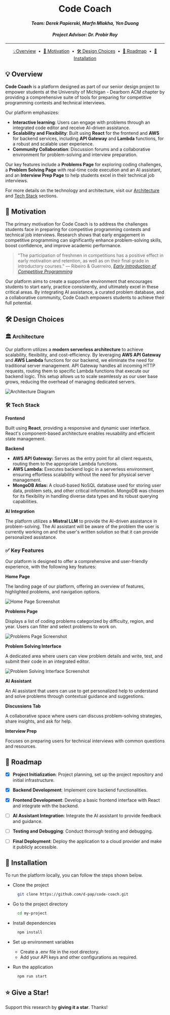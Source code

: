 <!-- TITLE AND NAMES -->
<h1 align="center"> Code Coach </h1>
<h4 align="center"> <i>Team: Derek Papierski, Marfn Mlakha, Yen Duong</i> </h3>
<h4 align="center">  <i>Project Advisor: Dr. Probir Roy</i> </h3>

---
<!-- HORIZONTAL TABLE OF CONTENTS -->
<div align="center">

[💡Overview](#-overview) &nbsp;&bull;&nbsp; [🚀 Motivation](#-motivation) &nbsp;&bull;&nbsp; [🛠️ Design Choices](#️-design-choices) &nbsp;&bull;&nbsp; [📆 Roadmap](#-roadmap) &nbsp;&bull;&nbsp; [📍 Installation](#-installation)

</div>


<!-- OVERVIEW -->
## 💡 Overview

**Code Coach** is a platform designed as part of our senior design project to empower students at the University of Michigan - Dearborn ACM chapter by providing a comprehensive suite of tools for preparing for competitive programming contests and technical interviews. 

Our platform emphasizes:

- **Interactive learning**: Users can engage with problems through an integrated code editor and receive AI-driven assistance.
- **Scalability and Flexibility**: Built using **React** for the frontend and **AWS** for backend services, including **API Gateway** and **Lambda** functions, for a robust and scalable user experience.
- **Community Collaboration**: Discussion forums and a collaborative environment for problem-solving and interview preparation.

Our key features include a **Problems Page** for exploring coding challenges, a **Problem Solving Page** with real-time code execution and an AI assistant, and an **Interview Prep Page** to help students excel in their technical job interviews.

For more details on the technology and architecture, visit our [Architecture](#️-architecture) and [Tech Stack](#️-tech-stack) sections.


<!-- MOTIVATION -->
## 🚀 Motivation

The primary motivation for Code Coach is to address the challenges students face in preparing for competitive programming contests and technical job interviews. Research shows that early engagement in competitive programming can significantly enhance problem-solving skills, boost confidence, and improve academic performance.

> "The participation of freshmen in competitions has a positive effect in early motivation and retention, as well as on their final grade in introductory courses."
    — Ribeiro & Guerreiro, <a href="https://www.researchgate.net/publication/228411471_Early_introduction_of_competitive_programming" target="_blank">*Early Introduction of Competitive Programming*</a>


Our platform aims to create a supportive environment that encourages students to start early, practice consistently, and ultimately excel in these critical areas. By integrating AI assistance, a curated problem database, and a collaborative community, Code Coach empowers students to achieve their full potential.


<!-- DESIGN CHOICES -->
## 🛠️ Design Choices

<!-- Architecture subsection -->
### 🏛️ Architecture

Our platform utilizes a **modern serverless architecture** to achieve scalability, flexibility, and cost-efficiency. By leveraging **AWS API Gateway** and **AWS Lambda** functions for our backend, we eliminate the need for traditional server management. API Gateway handles all incoming HTTP requests, routing them to specific Lambda functions that execute our backend logic. This setup allows us to scale seamlessly as our user base grows, reducing the overhead of managing dedicated servers.

![Architecture Diagram](assets\basic-arch.png)

<!-- <img src="assets\basic-arch.png" width="500" height="300"> -->


<!-- Tech Stack subsection -->
### 🛠️ Tech Stack

**Frontend**

Built using **React**, providing a responsive and dynamic user interface. React's component-based architecture enables reusability and efficient state management.

**Backend**
  - **AWS API Gateway:** Serves as the entry point for all client requests, routing them to the appropriate Lambda functions.
  - **AWS Lambda:** Executes backend logic in a serverless environment, ensuring effortless scalability without the need for physical server management.
  - **MongoDB Atlas:** A cloud-based NoSQL database used for storing user data, problem sets, and other critical information. MongoDB was chosen for its flexibility in handling diverse data types and its robust querying capabilities.

**AI Integration** 

The platform utilizes a **Mistral LLM** to provide the AI-driven assistance in problem-solving. The AI assistant will be aware of the problem the user is currently working on and the user's written solution so that it can provide personalized assistance.

<!-- Key Features subsection -->
### ✅ Key Features

Our platform is designed to offer a comprehensive and user-friendly experience, with the following key features:

**Home Page** 

The landing page of our platform, offering an overview of features, highlighted problems, and navigation options.

  ![Home Page Screenshot](assets\home-page.png)

**Problems Page** 

Displays a list of coding problems categorized by difficulty, region, and year. Users can filter and select problems to work on.

  ![Problems Page Screenshot](assets\problems-page.png)

**Problem Solving Interface** 

A dedicated area where users can view problem details and write, test, and submit their code in an integrated editor.

  ![Problem Solving Interface Screenshot](assets\prob-solving-page.png)

**AI Assistant** 

An AI assistant that users can use to get personalized help to understand and solve problems through contextual guidance and suggestions.

**Discussions Tab** 

A collaborative space where users can discuss problem-solving strategies, share insights, and ask for help.

**Interview Prep** 

Focuses on preparing users for technical interviews with common questions and resources.


<!-- ROADMAP -->
## 📆 Roadmap

- [x] **Project Initialization**: Project planning, set up the project repository and initial infrastructure. 
- [x] **Backend Development**: Implement core backend functionalities. 
- [x] **Frontend Development**: Develop a basic frontend interface with React and integrate with the backend. 
- [ ] **AI Assistant Integration**: Integrate the AI assistant to provide feedback and guidance. 
- [ ] **Testing and Debugging**: Conduct thorough testing and debugging.
- [ ] **Final Deployment**: Deploy the application to a cloud provider and make it publicly accessible.


<!-- INSTALLATION -->
## 📍 Installation 

To run the platform locally, you can follow the steps shown below. 

- Clone the project

  ```bash
    git clone https://github.com/d-pap/code-coach.git
  ```

- Go to the project directory

  ```bash
    cd my-project
  ```

- Install dependencies

  ```bash
    npm install
  ```

- Set up environment variables

  - Create a .env file in the root directory.
  - Add your API keys and other configurations as required.

- Run the application

  ```bash
    npm run start
  ```


<!-- SUPPORT -->
## :star: Give a Star! 

Support this research by **giving it a star**. Thanks!